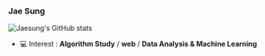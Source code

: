 ### Jae Sung

![Jaesung's GitHub stats](https://github-readme-stats.vercel.app/api?username=pearlcrum&show_icons=true&theme=Default)

- 💻  Interest : **Algorithm Study** / **web** / **Data Analysis & Machine Learning**
